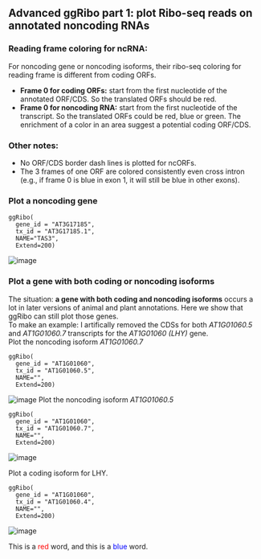 ## Advanced ggRibo part 1: plot Ribo-seq reads on annotated noncoding RNAs

### Reading frame coloring for ncRNA:
For noncoding gene or noncoding isoforms, their ribo-seq coloring for reading frame is different from coding ORFs.  
* **Frame 0 for coding ORFs:** start from the first nucleotide of the annotated ORF/CDS. So the translated ORFs should be red.   
* **Frame 0 for noncoding RNA:** start from the first nucleotide of the transcript. So the translated ORFs could be red, blue or green. The enrichment of a color in an area suggest a potential coding ORF/CDS.  

### Other notes:
* No ORF/CDS border dash lines is plotted for ncORFs.  
* The 3 frames of one ORF are colored consistently even cross intron (e.g., if frame 0 is blue in exon 1, it will still be blue in other exons).    

### Plot a noncoding gene
```
ggRibo(
  gene_id = "AT3G17185",
  tx_id = "AT3G17185.1",
  NAME="TAS3",
  Extend=200)
```
![image](https://github.com/user-attachments/assets/d452f80e-7703-4295-85e4-b64860ca1e0c)

### Plot a gene with both coding or noncoding isoforms
The situation: **a gene with both coding and noncoding isoforms** occurs a lot in later versions of animal and plant annotations. Here we show that ggRibo can still plot those genes.  
To make an example: I artifically removed the CDSs for both *AT1G01060.5* and *AT1G01060.7* transcripts for the *AT1G01060 (LHY)* gene.  
Plot the noncoding isoform *AT1G01060.7*  
```
ggRibo(
  gene_id = "AT1G01060",
  tx_id = "AT1G01060.5",
  NAME="",
  Extend=200)
```
![image](https://github.com/user-attachments/assets/d62096ae-79bf-421f-a15f-42dc6de4667f)
Plot the noncoding isoform *AT1G01060.5*  
```
ggRibo(
  gene_id = "AT1G01060",
  tx_id = "AT1G01060.7",
  NAME="",
  Extend=200)
```
![image](https://github.com/user-attachments/assets/fc99ea78-e5f9-4b64-9cd4-cd4f60b81ef4)  

Plot a coding isoform for LHY.
```
ggRibo(
  gene_id = "AT1G01060",
  tx_id = "AT1G01060.4",
  NAME="",
  Extend=200)
```
![image](https://github.com/user-attachments/assets/c3b7a1a4-0520-42b9-b130-1795735385c7)

This is a <span style="color:red;">red</span> word, and this is a <span style="color:blue;">blue</span> word.

